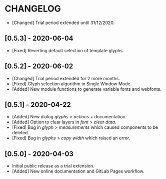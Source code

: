 CHANGELOG
=========

- [Changed] Trial period extended until 31/12/2020.

[0.5.3] - 2020-06-04
--------------------

- [Fixed] Reverting default selection of template glyphs.

[0.5.2] - 2020-06-02
--------------------

- [Changed] Trial period extended for 2 more months.
- [Fixed] Glyph selection algorithm in Single Window Mode.
- [Added] New module functions to generate variable fonts and webfonts.

[0.5.1] - 2020-04-22
--------------------

- [Added] New dialog *glyphs > actions* + documentation.
- [Added] Option to clear layers in *font > clear data*.
- [Fixed] Bug in *glyph > measurements* which caused components to be deleted.
- [Fixed] Bug in *glyphs > copy width* which raised an error.

[0.5.0] - 2020-04-03
--------------------

- Initial public release as a trial extension.
- [Added] New online documentation and GitLab Pages workflow.

<!--

see http://keepachangelog.com/

semantic versioning: MAJOR.MINOR.PATCH

| MAJOR | incompatible API changes                           |
| MINOR | new functionality in a backwards compatible manner |
| PATCH | backwards compatible bug fixes                     |

additional labels for pre-release and build 
as extensions to the MAJOR.MINOR.PATCH format

list of changes

- `Added` for new features.
- `Changed` for changes in existing functionality.
- `Deprecated` for soon-to-be removed features.
- `Removed` for now removed features.
- `Fixed` for any bug fixes.
- `Security` in case of vulnerabilities.

-->
